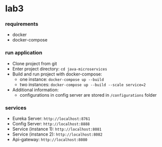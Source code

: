 # lab3

### requirements
- docker
- docker-compose

### run application
- Clone project from git
- Enter project directory: `cd java-microservices`
- Build and run project with docker-compose:
  - one instance: `docker-compose up --build`
  - two instances: `docker-compose up --build --scale service=2`
- Additional information:
  - configurations in config server are stored in `/configurations` folder


### services
- Eureka Server: `http://localhost:8761`  
- Config Server: `http://localhost:8888`  
- Service (instance 1): `http://localhost:8081`  
- Service (instance 2): `http://localhost:8082`  
- Api-gateway: `http://localhost:8080`  
